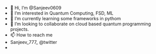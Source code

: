 - 👋 Hi, I’m @Sanjeev0609
- 👀 I’m interested in Quantum Computing, FSD, ML
- 🌱 I’m currently learning some frameworks in pythom
- 💞️ I’m looking to collaborate on cloud based quantum programming projects.
- 📫 How to reach me 
- Sanjeev_777_ @twitter
- 

<!---
Sanjeev0609/Sanjeev0609 is a ✨ special ✨ repository because its `README.md` (this file) appears on your GitHub profile.
You can click the Preview link to take a look at your changes.
--->
